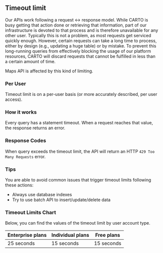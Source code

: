 ## Timeout limit

Our APIs work following a request <-> response model. While CARTO is busy getting that action done or retrieving that information, part of our infrastructure is devoted to that process and is therefore unavailable for any other user. Typically this is not a problem, as most requests get serviced quickly enough. However, certain requests can take a long time to process, either by design (e.g., updating a huge table) or by mistake. To prevent this long-running queries from effectively blocking the usage of our platform resources, CARTO will discard requests that cannot be fulfilled in less than a certain amount of time.

Maps API is affected by this kind of limiting.

### Per User

Timeout limit is on a per-user basis (or more accurately described, per user access).

### How it works

Every query has a statement timeout. When a request reaches that value, the response returns an error.

### Response Codes

When query exceeds the timeout limit, the API will return an HTTP `429 Too Many Requests` error.

### Tips

You are able to avoid common issues that trigger timeout limits following these actions:

- Always use database indexes
- Try to use batch API to insert/update/delete data

### Timeout Limits Chart

Below, you can find the values of the timeout limit by user account type.

| Enterprise plans | Individual plans | Free plans |
|------------------|------------------|------------|
| 25 seconds       | 15 seconds       | 15 seconds |

